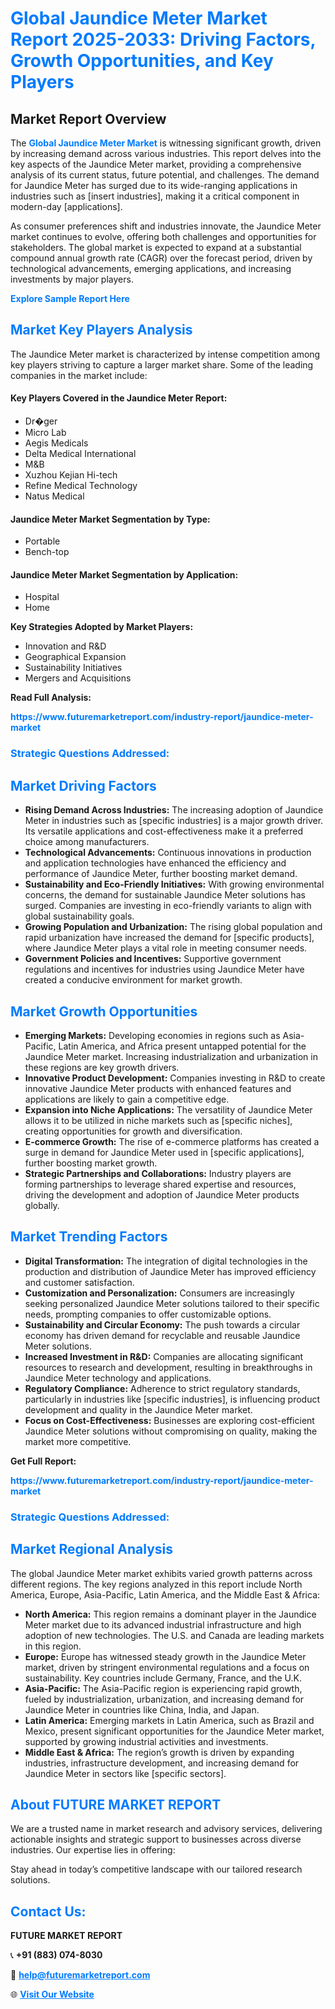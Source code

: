 <h1 style="color: #007BFF;">Global Jaundice Meter Market Report 2025-2033: Driving Factors, Growth Opportunities, and Key Players</h1>

<section id="overview">
<h2>Market Report Overview</h2>
<p>The <a href="https://www.futuremarketreport.com/industry-report/jaundice-meter-market" style="color: #007BFF; text-decoration: none;"><strong>Global Jaundice Meter Market</strong></a> is witnessing significant growth, driven by increasing demand across various industries. This report delves into the key aspects of the Jaundice Meter market, providing a comprehensive analysis of its current status, future potential, and challenges. The demand for Jaundice Meter has surged due to its wide-ranging applications in industries such as [insert industries], making it a critical component in modern-day [applications].</p>
<p>As consumer preferences shift and industries innovate, the Jaundice Meter market continues to evolve, offering both challenges and opportunities for stakeholders. The global market is expected to expand at a substantial compound annual growth rate (CAGR) over the forecast period, driven by technological advancements, emerging applications, and increasing investments by major players.</p>
</section>

<section id="overview">
<p><a href="https://www.futuremarketreport.com/request-sample/reportId=80367" style="color: #007BFF; text-decoration: none;"><strong>Explore Sample Report Here</strong></a></p>
</section>

<section id="key-players">
<h2 style="color: #007BFF;">Market Key Players Analysis</h2>
<p>The Jaundice Meter market is characterized by intense competition among key players striving to capture a larger market share. Some of the leading companies in the market include:</p>
<h4>Key Players Covered in the Jaundice Meter Report:</h4>
<ul><li>Dr�ger</li><li>Micro Lab</li><li>Aegis Medicals</li><li>Delta Medical International</li><li>M&amp;B</li><li>Xuzhou Kejian Hi-tech</li><li>Refine Medical Technology</li><li>Natus Medical</li></ul>
<h4>Jaundice Meter Market Segmentation by Type:</h4>
<ul><li>Portable</li><li>Bench-top</li></ul>

<h4>Jaundice Meter Market Segmentation by Application:</h4>
<ul><li>Hospital</li><li>Home</li></ul>
<p><strong>Key Strategies Adopted by Market Players:</strong></p>
<ul>
<li>Innovation and R&D</li>
<li>Geographical Expansion</li>
<li>Sustainability Initiatives</li>
<li>Mergers and Acquisitions</li>
</ul>
</section>

<section>
<p><strong>Read Full Analysis: </strong></p><a href="https://www.futuremarketreport.com/industry-report/jaundice-meter-market" style="color: #007BFF; text-decoration: none;"><strong>https://www.futuremarketreport.com/industry-report/jaundice-meter-market</strong></a>
<h3 style="color: #007BFF;">Strategic Questions Addressed:</h3>
</section>

<section id="driving-factors">
<h2 style="color: #007BFF;">Market Driving Factors</h2>
<ul>
<li><strong>Rising Demand Across Industries:</strong> The increasing adoption of Jaundice Meter in industries such as [specific industries] is a major growth driver. Its versatile applications and cost-effectiveness make it a preferred choice among manufacturers.</li>
<li><strong>Technological Advancements:</strong> Continuous innovations in production and application technologies have enhanced the efficiency and performance of Jaundice Meter, further boosting market demand.</li>
<li><strong>Sustainability and Eco-Friendly Initiatives:</strong> With growing environmental concerns, the demand for sustainable Jaundice Meter solutions has surged. Companies are investing in eco-friendly variants to align with global sustainability goals.</li>
<li><strong>Growing Population and Urbanization:</strong> The rising global population and rapid urbanization have increased the demand for [specific products], where Jaundice Meter plays a vital role in meeting consumer needs.</li>
<li><strong>Government Policies and Incentives:</strong> Supportive government regulations and incentives for industries using Jaundice Meter have created a conducive environment for market growth.</li>
</ul>
</section>

<section id="growth-opportunities">
<h2 style="color: #007BFF;">Market Growth Opportunities</h2>
<ul>
<li><strong>Emerging Markets:</strong> Developing economies in regions such as Asia-Pacific, Latin America, and Africa present untapped potential for the Jaundice Meter market. Increasing industrialization and urbanization in these regions are key growth drivers.</li>
<li><strong>Innovative Product Development:</strong> Companies investing in R&D to create innovative Jaundice Meter products with enhanced features and applications are likely to gain a competitive edge.</li>
<li><strong>Expansion into Niche Applications:</strong> The versatility of Jaundice Meter allows it to be utilized in niche markets such as [specific niches], creating opportunities for growth and diversification.</li>
<li><strong>E-commerce Growth:</strong> The rise of e-commerce platforms has created a surge in demand for Jaundice Meter used in [specific applications], further boosting market growth.</li>
<li><strong>Strategic Partnerships and Collaborations:</strong> Industry players are forming partnerships to leverage shared expertise and resources, driving the development and adoption of Jaundice Meter products globally.</li>
</ul>
</section>

<section id="trending-factors">
<h2 style="color: #007BFF;">Market Trending Factors</h2>
<ul>
<li><strong>Digital Transformation:</strong> The integration of digital technologies in the production and distribution of Jaundice Meter has improved efficiency and customer satisfaction.</li>
<li><strong>Customization and Personalization:</strong> Consumers are increasingly seeking personalized Jaundice Meter solutions tailored to their specific needs, prompting companies to offer customizable options.</li>
<li><strong>Sustainability and Circular Economy:</strong> The push towards a circular economy has driven demand for recyclable and reusable Jaundice Meter solutions.</li>
<li><strong>Increased Investment in R&D:</strong> Companies are allocating significant resources to research and development, resulting in breakthroughs in Jaundice Meter technology and applications.</li>
<li><strong>Regulatory Compliance:</strong> Adherence to strict regulatory standards, particularly in industries like [specific industries], is influencing product development and quality in the Jaundice Meter market.</li>
<li><strong>Focus on Cost-Effectiveness:</strong> Businesses are exploring cost-efficient Jaundice Meter solutions without compromising on quality, making the market more competitive.</li>
</ul>
</section>

<section>
<p><strong>Get Full Report: </strong></p><a href="https://www.futuremarketreport.com/industry-report/jaundice-meter-market" style="color: #007BFF; text-decoration: none;"><strong>https://www.futuremarketreport.com/industry-report/jaundice-meter-market</strong></a>
<h3 style="color: #007BFF;">Strategic Questions Addressed:</h3>
</section>


<section id="regional-analysis">
<h2 style="color: #007BFF;">Market Regional Analysis</h2>
<p>The global Jaundice Meter market exhibits varied growth patterns across different regions. The key regions analyzed in this report include North America, Europe, Asia-Pacific, Latin America, and the Middle East & Africa:</p>
<ul>
<li><strong>North America:</strong> This region remains a dominant player in the Jaundice Meter market due to its advanced industrial infrastructure and high adoption of new technologies. The U.S. and Canada are leading markets in this region.</li>
<li><strong>Europe:</strong> Europe has witnessed steady growth in the Jaundice Meter market, driven by stringent environmental regulations and a focus on sustainability. Key countries include Germany, France, and the U.K.</li>
<li><strong>Asia-Pacific:</strong> The Asia-Pacific region is experiencing rapid growth, fueled by industrialization, urbanization, and increasing demand for Jaundice Meter in countries like China, India, and Japan.</li>
<li><strong>Latin America:</strong> Emerging markets in Latin America, such as Brazil and Mexico, present significant opportunities for the Jaundice Meter market, supported by growing industrial activities and investments.</li>
<li><strong>Middle East & Africa:</strong> The region’s growth is driven by expanding industries, infrastructure development, and increasing demand for Jaundice Meter in sectors like [specific sectors].</li>
</ul>
</section>

<footer>
<h2 style="color: #007BFF;">About FUTURE MARKET REPORT</h2>
<p>We are a trusted name in market research and advisory services, delivering actionable insights and strategic support to businesses across diverse industries. Our expertise lies in offering:</p>

<p>Stay ahead in today’s competitive landscape with our tailored research solutions.</p>

<h2 style="color: #007BFF;">Contact Us:</h2>
<p><strong>FUTURE MARKET REPORT</strong></p>
<p>📞 <strong>+91 (883) 074-8030</strong></p>
<p>📧 <strong><a href="mailto:help@futuremarketreport.com" style="color: #007BFF;">help@futuremarketreport.com</a></strong></p>
<p>🌐 <strong><a href="https://www.futuremarketreport.com/" style="color: #007BFF;">Visit Our Website</a></strong></p>
</footer>